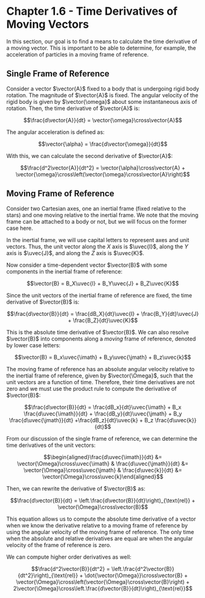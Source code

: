 # Chapter 1.6 - Time Derivatives of Moving Vectors

In this section, our goal is to find a means to calculate the time derivative of a moving vector. This is important to be able to determine, for example, the acceleration of particles in a moving frame of reference.

## Single Frame of Reference

Consider a vector $\vector{A}$ fixed to a body that is undergoing rigid body rotation. The magnitude of $\vector{A}$ is fixed. The angular velocity of the rigid body is given by $\vector{\omega}$ about some instantaneous axis of rotation. Then, the time derivative of $\vector{A}$ is:

$$\frac{d\vector{A}}{dt} = \vector{\omega}\cross\vector{A}$$

The angular acceleration is defined as:

$$\vector{\alpha} = \frac{d\vector{\omega}}{dt}$$

With this, we can calculate the second derivative of $\vector{A}$:

$$\frac{d^2\vector{A}}{dt^2} = \vector{\alpha}\cross\vector{A} + \vector{\omega}\cross\left(\vector{\omega}\cross\vector{A}\right)$$

## Moving Frame of Reference

Consider two Cartesian axes, one an inertial frame (fixed relative to the stars) and one moving relative to the inertial frame. We note that the moving frame can be attached to a body or not, but we will focus on the former case here.

In the inertial frame, we will use capital letters to represent axes and unit vectors. Thus, the unit vector along the $X$ axis is $\uvec{I}$, along the $Y$ axis is $\uvec{J}$, and along the $Z$ axis is $\uvec{K}$.

Now consider a time-dependent vector $\vector{B}$ with some components in the inertial frame of reference:

$$\vector{B} = B_X\uvec{I} + B_Y\uvec{J} + B_Z\uvec{K}$$

Since the unit vectors of the inertial frame of reference are fixed, the time derivative of $\vector{B}$ is:

$$\frac{d\vector{B}}{dt} = \frac{dB_X}{dt}\uvec{I} + \frac{B_Y}{dt}\uvec{J} + \frac{B_Z}{dt}\uvec{K}$$

This is the absolute time derivative of $\vector{B}$. We can also resolve $\vector{B}$ into components along a _moving_ frame of reference, denoted by lower case letters:

$$\vector{B} = B_x\uvec{\imath} + B_y\uvec{\jmath} + B_z\uvec{k}$$

The moving frame of reference has an absolute angular velocity relative to the inertial frame of reference, given by $\vector{\Omega}$, such that the unit vectors are a function of time. Therefore, their time derivatives are not zero and we must use the product rule to compute the derivative of $\vector{B}$:

$$\frac{d\vector{B}}{dt} = \frac{dB_x}{dt}\uvec{\imath} + B_x \frac{d\uvec{\imath}}{dt} + \frac{dB_y}{dt}\uvec{\jmath} + B_y \frac{d\uvec{\jmath}}{dt} +\frac{dB_z}{dt}\uvec{k} + B_z \frac{d\uvec{k}}{dt}$$

From our discussion of the single frame of reference, we can determine the time derivatives of the unit vectors:

$$\begin{aligned}\frac{d\uvec{\imath}}{dt} &= \vector{\Omega}\cross\uvec{\imath} & \frac{d\uvec{\jmath}}{dt} &= \vector{\Omega}\cross\uvec{\jmath} & \frac{d\uvec{k}}{dt} &= \vector{\Omega}\cross\uvec{k}\end{aligned}$$

Then, we can rewrite the derivative of $\vector{B}$ as:

$$\frac{d\vector{B}}{dt} = \left.\frac{d\vector{B}}{dt}\right)_{\text{rel}} + \vector{\Omega}\cross\vector{B}$$

This equation allows us to compute the absolute time derivative of a vector when we know the derivative relative to a moving frame of reference by using the angular velocity of the moving frame of reference. The only time when the absolute and relative derivatives are equal are when the angular velocity of the frame of reference is zero.

We can compute higher order derivatives as well:

$$\frac{d^2\vector{B}}{dt^2} = \left.\frac{d^2\vector{B}}{dt^2}\right)_{\text{rel}} + \dot{\vector{\Omega}}\cross\vector{B} + \vector{\Omega}\cross\left(\vector{\Omega}\cross\vector{B}\right) + 2\vector{\Omega}\cross\left.\frac{d\vector{B}}{dt}\right)_{\text{rel}}$$
